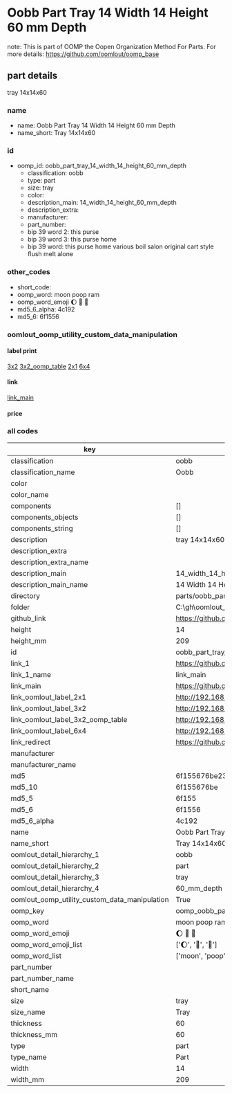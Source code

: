 # Oobb Part Tray 14 Width 14 Height 60 mm Depth  

note: This is part of OOMP the Oopen Organization Method For Parts. For more details: https://github.com/oomlout/oomp_base

##  part details
  



tray 14x14x60



### name
* name: Oobb Part Tray 14 Width 14 Height 60 mm Depth
* name_short: Tray 14x14x60 
### id
* oomp_id: oobb_part_tray_14_width_14_height_60_mm_depth
  * classification: oobb
  * type: part
  * size: tray
  * color: 
  * description_main: 14_width_14_height_60_mm_depth
  * description_extra: 
  * manufacturer: 
  * part_number: 
  * bip 39 word 2: this purse
  * bip 39 word 3: this purse home
  * bip 39 word: this purse home various boil salon original cart style flush melt alone

### other_codes
* short_code: 
* oomp_word: moon poop ram
* oomp_word_emoji :moon: :poop: :ram:
* md5_6_alpha: 4c192
* md5_6: 6f1556






### oomlout_oomp_utility_custom_data_manipulation
#### label print
[3x2](http://192.168.1.245:1112/?label=oomp%204c192)
[3x2_oomp_table](http://192.168.1.108:1112/?label=oomp%204c192)
[2x1](http://192.168.1.242:1112/?label=oomp%204c192)
[6x4](http://192.168.1.55:1112/?label=oomp%204c192)    

#### link

[link_main](https://github.com/oomlout/oomlout_oobb_version_4_generated_parts/tree/main/navigation_oomp/oobb/part/tray/14_width_14_height_60_mm_depth/part)                              

#### price







### all codes 
| key | value |  
| --- | --- |  
| classification | oobb |  
| classification_name | Oobb |  
| color |  |  
| color_name |  |  
| components | [] |  
| components_objects | [] |  
| components_string | [] |  
| description | tray 14x14x60 |  
| description_extra |  |  
| description_extra_name |  |  
| description_main | 14_width_14_height_60_mm_depth |  
| description_main_name | 14 Width 14 Height 60 mm Depth |  
| directory | parts/oobb_part_tray_14_width_14_height_60_mm_depth |  
| folder | C:\gh\oomlout_oobb_version_4_generated_parts\parts\oobb_part_tray_14_width_14_height_60_mm_depth |  
| github_link | https://github.com/oomlout/oomlout_oomp_part_src/tree/main/parts/oobb_part_tray_14_width_14_height_60_mm_depth |  
| height | 14 |  
| height_mm | 209 |  
| id | oobb_part_tray_14_width_14_height_60_mm_depth |  
| link_1 | https://github.com/oomlout/oomlout_oobb_version_4_generated_parts/tree/main/navigation_oomp/oobb/part/tray/14_width_14_height_60_mm_depth/part |  
| link_1_name | link_main |  
| link_main | https://github.com/oomlout/oomlout_oobb_version_4_generated_parts/tree/main/navigation_oomp/oobb/part/tray/14_width_14_height_60_mm_depth/part |  
| link_oomlout_label_2x1 | http://192.168.1.242:1112/?label=oomp%204c192 |  
| link_oomlout_label_3x2 | http://192.168.1.245:1112/?label=oomp%204c192 |  
| link_oomlout_label_3x2_oomp_table | http://192.168.1.108:1112/?label=oomp%204c192 |  
| link_oomlout_label_6x4 | http://192.168.1.55:1112/?label=oomp%204c192 |  
| link_redirect | https://github.com/oomlout/oomlout_oobb_version_4_generated_parts/tree/main/parts/oobb_tray_14_14_60 |  
| manufacturer |  |  
| manufacturer_name |  |  
| md5 | 6f155676be231396fa0c8f18da2ba706 |  
| md5_10 | 6f155676be |  
| md5_5 | 6f155 |  
| md5_6 | 6f1556 |  
| md5_6_alpha | 4c192 |  
| name | Oobb Part Tray 14 Width 14 Height 60 mm Depth |  
| name_short | Tray 14x14x60  |  
| oomlout_detail_hierarchy_1 | oobb |  
| oomlout_detail_hierarchy_2 | part |  
| oomlout_detail_hierarchy_3 | tray |  
| oomlout_detail_hierarchy_4 | 60_mm_depth |  
| oomlout_oomp_utility_custom_data_manipulation | True |  
| oomp_key | oomp_oobb_part_tray_14_width_14_height_60_mm_depth |  
| oomp_word | moon poop ram |  
| oomp_word_emoji | :moon: :poop: :ram: |  
| oomp_word_emoji_list | [':moon:', ':poop:', ':ram:'] |  
| oomp_word_list | ['moon', 'poop', 'ram'] |  
| part_number |  |  
| part_number_name |  |  
| short_name |  |  
| size | tray |  
| size_name | Tray |  
| thickness | 60 |  
| thickness_mm | 60 |  
| type | part |  
| type_name | Part |  
| width | 14 |  
| width_mm | 209 |  
